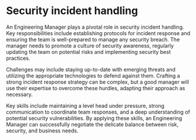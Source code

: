 # Security incident handling

An Engineering Manager plays a pivotal role in security incident handling. Key responsibilities include establishing protocols for incident response and ensuring the team is well-prepared to manage any security breach. The manager needs to promote a culture of security awareness, regularly updating the team on potential risks and implementing security best practices.

Challenges may include staying up-to-date with emerging threats and utilizing the appropriate technologies to defend against them. Crafting a strong incident response strategy can be complex, but a good manager will use their expertise to overcome these hurdles, adapting their approach as necessary.

Key skills include maintaining a level head under pressure, strong communication to coordinate team responses, and a deep understanding of potential security vulnerabilities. By applying these skills, an Engineering Manager can successfully negotiate the delicate balance between risk, security, and business needs.